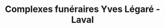 ---
title: "Complexes funéraires Yves Légaré - Laval"
url: /laval/complexes-funeraires-yves-legare-laval/
shop: funeral directors
---